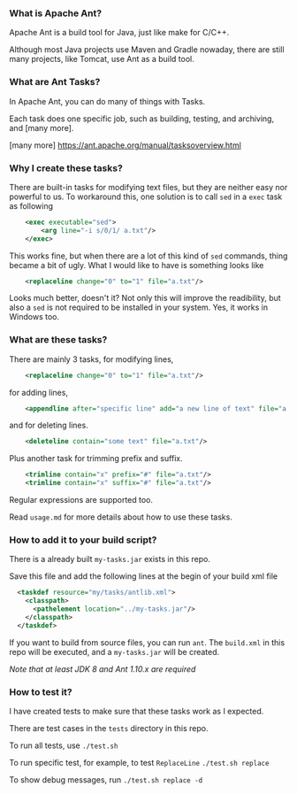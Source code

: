 ### What is Apache Ant?

Apache Ant is a build tool for Java, just like make for C/C++.

Although most Java projects use Maven and Gradle nowaday, there are still
many projects, like Tomcat, use Ant as a build tool.

### What are Ant Tasks?

In Apache Ant, you can do many of things with Tasks.

Each task does one specific job, such as building, testing, and archiving, and [many more].

[many more] https://ant.apache.org/manual/tasksoverview.html

### Why I create these tasks?

There are built-in tasks for modifying text files, but they are neither easy nor powerful to us. To workaround this, one solution is to call `sed` in a `exec` task as following

```xml
    <exec executable="sed">
        <arg line="-i s/0/1/ a.txt"/>
    </exec>
```

This works fine, but when there are a lot of this kind of `sed` commands, thing became a bit of ugly. What I would like to have is something looks like

```xml
    <replaceline change="0" to="1" file="a.txt"/>
```

Looks much better, doesn't it? Not only this will improve the readibility, but also a `sed` is not required to be installed in your system. Yes, it works in Windows too.

### What are these tasks?

There are mainly 3 tasks, for modifying lines,

```xml
    <replaceline change="0" to="1" file="a.txt"/>
```

for adding lines,

```xml
    <appendline after="specific line" add="a new line of text" file="a.txt"/>
```

and for deleting lines.

```xml
    <deleteline contain="some text" file="a.txt"/>
```

Plus another task for trimming prefix and suffix.

```xml
    <trimline contain="x" prefix="#" file="a.txt"/>
    <trimline contain="x" suffix="#" file="a.txt"/>
```

Regular expressions are supported too.

Read `usage.md` for more details about how to use these tasks.

### How to add it to your build script?

There is a already built `my-tasks.jar` exists in this repo.

Save this file and add the following lines at the begin of your build xml file

```xml
  <taskdef resource="my/tasks/antlib.xml">
    <classpath>
      <pathelement location="../my-tasks.jar"/>
    </classpath>
  </taskdef>
```

If you want to build from source files, you can run `ant`.
The `build.xml` in this repo will be executed, and a `my-tasks.jar` will be created.

_Note that at least JDK 8 and Ant 1.10.x are required_

### How to test it?

I have created tests to make sure that these tasks work as I expected.

There are test cases in the `tests` directory in this repo.

To run all tests, use
`./test.sh`

To run specific test, for example, to test `ReplaceLine`
`./test.sh replace`

To show debug messages, run
`./test.sh replace -d`
